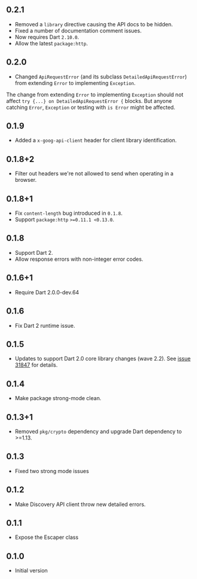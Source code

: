 ## 0.2.1

- Removed a `library` directive causing the API docs to be hidden.
- Fixed a number of documentation comment issues.
- Now requires Dart `2.10.0`.
- Allow the latest `package:http`.

## 0.2.0

 - Changed `ApiRequestError` (and its subclass `DetailedApiRequestError`) from
   extending `Error` to implementing `Exception`.

The change from extending `Error` to implementing `Exception` should not affect
`try {...} on DetailedApiRequestError {` blocks. But anyone catching `Error`,
`Exception` or testing with `is Error` might be affected.

## 0.1.9

 - Added a `x-goog-api-client` header for client library identification.

## 0.1.8+2

- Filter out headers we're not allowed to send when operating in a browser.

## 0.1.8+1

- Fix `content-length` bug introduced in `0.1.8`.
- Support `package:http` `>=0.11.1 <0.13.0`.

## 0.1.8

- Support Dart 2.
- Allow response errors with non-integer error codes.

## 0.1.6+1

- Require Dart 2.0.0-dev.64

## 0.1.6

- Fix Dart 2 runtime issue.

## 0.1.5

- Updates to support Dart 2.0 core library changes (wave
  2.2). See [issue 31847][sdk#31847] for details.

  [sdk#31847]: https://github.com/dart-lang/sdk/issues/31847

## 0.1.4

- Make package strong-mode clean.

## 0.1.3+1

- Removed `pkg/crypto` dependency and upgrade Dart dependency to >=1.13.

## 0.1.3

- Fixed two strong mode issues

## 0.1.2

- Make Discovery API client throw new detailed errors.

## 0.1.1

- Expose the Escaper class

## 0.1.0

- Initial version
